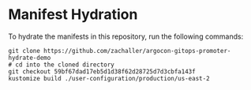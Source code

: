 # Manifest Hydration

To hydrate the manifests in this repository, run the following commands:

```shell
git clone https://github.com/zachaller/argocon-gitops-promoter-hydrate-demo
# cd into the cloned directory
git checkout 59bf67dad17eb5d1d38f62d28725d7d3cbfa143f
kustomize build ./user-configuration/production/us-east-2
```
